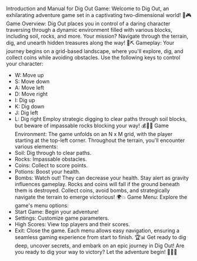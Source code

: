 Introduction and Manual for Dig Out Game:
Welcome to Dig Out, an exhilarating adventure game set in a captivating two-dimensional world! 🌟🎮
Game Overview:
Dig Out places you in control of a daring character traversing through a dynamic environment filled with various blocks, including soil, rocks, and more. Your mission? Navigate through the terrain, dig, and unearth hidden treasures along the way! 💎⛏️
Gameplay:
Your journey begins on a grid-based landscape, where you'll explore, dig, and collect coins while avoiding obstacles. Use the following keys to control your character:
* W: Move up
* S: Move down
* A: Move left
* D: Move right
* I: Dig up
* K: Dig down
* J: Dig left
* L: Dig right
Employ strategic digging to clear paths through soil blocks, but beware of impassable rocks blocking your way! 💰🚶‍♂️
Game Environment:
The game unfolds on an N x M grid, with the player starting at the top-left corner. Throughout the terrain, you'll encounter various elements:
* Soil: Dig through to clear paths.
* Rocks: Impassable obstacles.
* Coins: Collect to score points.
* Potions: Boost your health.
* Bombs: Watch out! They can decrease your health.
Stay alert as gravity influences gameplay. Rocks and coins will fall if the ground beneath them is destroyed. Collect coins, avoid bombs, and strategically navigate the terrain to emerge victorious! 🌍💥
Game Menu:
Explore the game's menu options:
* Start Game: Begin your adventure!
* Settings: Customize game parameters.
* High Scores: View top players and their scores.
* Exit: Close the game.
Each menu allows easy navigation, ensuring a seamless gaming experience from start to finish. 🏆📊
Get ready to dig deep, uncover secrets, and embark on an epic journey in Dig Out! Are you ready to dig your way to victory? Let the adventure begin! 🕵️‍♂️✨
